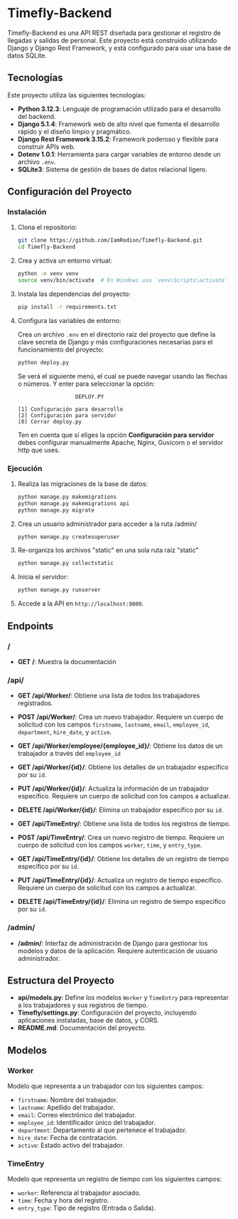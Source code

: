 # Timefly-Backend

Timefly-Backend es una API REST diseñada para gestionar el registro de llegadas y salidas de personal. Este proyecto está construido utilizando Django y Django Rest Framework, y está configurado para usar una base de datos SQLite.

## Tecnologías

Este proyecto utiliza las siguientes tecnologías:

- **Python 3.12.3**: Lenguaje de programación utilizado para el desarrollo del backend.
- **Django 5.1.4**: Framework web de alto nivel que fomenta el desarrollo rápido y el diseño limpio y pragmático.
- **Django Rest Framework 3.15.2**: Framework poderoso y flexible para construir APIs web.
- **Dotenv 1.0.1**: Herramienta para cargar variables de entorno desde un archivo `.env`.
- **SQLite3**: Sistema de gestión de bases de datos relacional ligero.

## Configuración del Proyecto

### Instalación

1. Clona el repositorio:

   ```bash
   git clone https://github.com/IamRodion/Timefly-Backend.git
   cd Timefly-Backend
   ```

2. Crea y activa un entorno virtual:

   ```bash
   python -m venv venv
   source venv/bin/activate  # En Windows usa `venv\Scripts\activate`
   ```

3. Instala las dependencias del proyecto:

   ```bash
   pip install -r requirements.txt
   ```

4. Configura las variables de entorno:

   Crea un archivo `.env` en el directorio raíz del proyecto que define la clave secreta de Django y más configuraciones necesarias para el funcionamiento del proyecto:

   ```bash
   python deploy.py
   ```

   Se verá el siguiente menú, el cual se puede navegar usando las flechas o números. Y enter para seleccionar la opción:

   ```
                     DEPLOY.PY

   [1] Configuración para desarrollo
   [2] Configuración para servidor
   [0] Cerrar deploy.py
   ```

   Ten en cuenta que sí eliges la opción **Configuración para servidor** debes configurar manualmente Apache, Nginx, Guvicorn o el servidor http que uses.

### Ejecución

1. Realiza las migraciones de la base de datos:

   ```bash
   python manage.py makemigrations
   python manage.py makemigrations api
   python manage.py migrate
   ```

2. Crea un usuario administrador para acceder a la ruta /admin/

   ```bash
   python manage.py createsuperuser
   ```

3. Re-organiza los archivos "static" en una sola ruta raíz "static"

   ```bash
   python manage.py collectstatic
   ```

4. Inicia el servidor:

   ```bash
   python manage.py runserver
   ```

5. Accede a la API en `http://localhost:8000`.

## Endpoints

### /

- **GET /**: Muestra la documentación

### /api/

- **GET /api/Worker/**: Obtiene una lista de todos los trabajadores registrados.
- **POST /api/Worker/**: Crea un nuevo trabajador. Requiere un cuerpo de solicitud con los campos `firstname`, `lastname`, `email`, `employee_id`, `department`, `hire_date`, y `active`.

- **GET /api/Worker/employee/{employee_id}/**: Obtiene los datos de un trabajador a través del `employee_id`

- **GET /api/Worker/{id}/**: Obtiene los detalles de un trabajador específico por su `id`.
- **PUT /api/Worker/{id}/**: Actualiza la información de un trabajador específico. Requiere un cuerpo de solicitud con los campos a actualizar.
- **DELETE /api/Worker/{id}/**: Elimina un trabajador específico por su `id`.

- **GET /api/TimeEntry/**: Obtiene una lista de todos los registros de tiempo.
- **POST /api/TimeEntry/**: Crea un nuevo registro de tiempo. Requiere un cuerpo de solicitud con los campos `worker`, `time`, y `entry_type`.

- **GET /api/TimeEntry/{id}/**: Obtiene los detalles de un registro de tiempo específico por su `id`.
- **PUT /api/TimeEntry/{id}/**: Actualiza un registro de tiempo específico. Requiere un cuerpo de solicitud con los campos a actualizar.
- **DELETE /api/TimeEntry/{id}/**: Elimina un registro de tiempo específico por su `id`.

### /admin/

- **/admin/**: Interfaz de administración de Django para gestionar los modelos y datos de la aplicación. Requiere autenticación de usuario administrador.

## Estructura del Proyecto

- **api/models.py**: Define los modelos `Worker` y `TimeEntry` para representar a los trabajadores y sus registros de tiempo.
- **Timefly/settings.py**: Configuración del proyecto, incluyendo aplicaciones instaladas, base de datos, y CORS.
- **README.md**: Documentación del proyecto.

## Modelos

### Worker

Modelo que representa a un trabajador con los siguientes campos:

- `firstname`: Nombre del trabajador.
- `lastname`: Apellido del trabajador.
- `email`: Correo electrónico del trabajador.
- `employee_id`: Identificador único del trabajador.
- `department`: Departamento al que pertenece el trabajador.
- `hire_date`: Fecha de contratación.
- `active`: Estado activo del trabajador.

### TimeEntry

Modelo que representa un registro de tiempo con los siguientes campos:

- `worker`: Referencia al trabajador asociado.
- `time`: Fecha y hora del registro.
- `entry_type`: Tipo de registro (Entrada o Salida).
